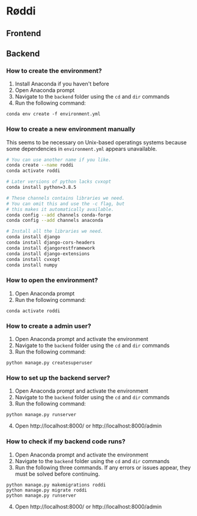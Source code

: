 # Røddi

## Frontend


## Backend

### How to create the environment?
1. Install Anaconda if you haven't before
2. Open Anaconda prompt
3. Navigate to the `backend` folder using the `cd` and `dir` commands
4. Run the following command:
```
conda env create -f environment.yml
```

### How to create a new environment manually
This seems to be necessary on Unix-based operatings systems
because some dependencies in `environment.yml` appears unavailable.
```sh
# You can use another name if you like.
conda create --name roddi
conda activate roddi

# Later versions of python lacks cvxopt
conda install python=3.8.5

# These channels contains libraries we need.
# You can omit this and use the -c flag, but
# this makes it automatically available.
conda config --add channels conda-forge
conda config --add channels anaconda

# Install all the libraries we need.
conda install django
conda install django-cors-headers
conda install djangorestframework
conda install django-extensions
conda install cvxopt
conda install numpy
```



### How to open the environment?

1. Open Anaconda prompt
2. Run the following command:
```
conda activate roddi
```

### How to create a admin user?

1. Open Anaconda prompt and activate the environment
2. Navigate to the `backend` folder using the `cd` and `dir` commands
3. Run the following command:
```
python manage.py createsuperuser
```


### How to set up the backend server?

1. Open Anaconda prompt and activate the environment
2. Navigate to the `backend` folder using the `cd` and `dir` commands
3. Run the following command:
```
python manage.py runserver
```
4. Open http://localhost:8000/ or http://localhost:8000/admin


### How to check if my backend code runs?

1. Open Anaconda prompt and activate the environment
2. Navigate to the `backend` folder using the `cd` and `dir` commands
3. Run the following three commands. If any errors or issues appear, they must be solved before continuing.
```
python manage.py makemigrations roddi
python manage.py migrate roddi
python manage.py runserver
```
4. Open http://localhost:8000/ or http://localhost:8000/admin
